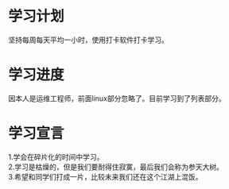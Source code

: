 # 学习计划
坚持每周每天平均一小时，使用打卡软件打卡学习。
# 学习进度
因本人是运维工程师，前面linux部分忽略了。目前学习到了列表部分。
# 学习宣言
1.学会在碎片化的时间中学习。 <br/>
2.学习是枯燥的，但是我们要耐得住寂寞，最后我们会称为参天大树。 <br/>
3.希望和同学们打成一片，比较未来我们还在这个江湖上混饭。

